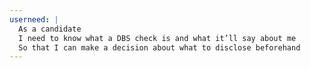 ```yaml
---
userneed: |
  As a candidate
  I need to know what a DBS check is and what it’ll say about me
  So that I can make a decision about what to disclose beforehand
---
```

